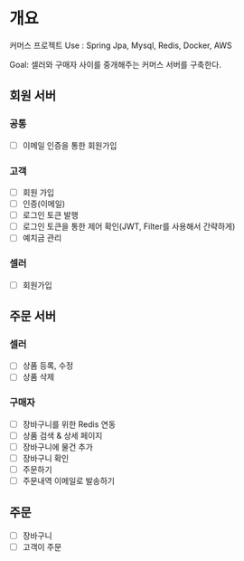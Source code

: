 # 개요
커머스 프로젝트
Use : Spring Jpa, Mysql, Redis, Docker, AWS

Goal: 셀러와 구매자 사이를 중개해주는 커머스 서버를 구축한다.

## 회원 서버
### 공통
 - [ ] 이메일 인증을 통한 회원가입

 ### 고객
 - [ ] 회원 가입
 - [ ] 인증(이메일)
 - [ ] 로그인 토큰 발행
 - [ ] 로그인 토큰을 통한 제어 확인(JWT, Filter를 사용해서 간략하게)
 - [ ] 예치금 관리

### 셀러
 - [ ] 회원가입


## 주문 서버
### 셀러
 - [ ] 상품 등록, 수정
 - [ ] 상품 삭제

### 구매자
 - [ ] 장바구니를 위한 Redis 연동
 - [ ] 상품 검색 & 상세 페이지
 - [ ] 장바구니에 물건 추가
 - [ ] 장바구니 확인
 - [ ] 주문하기
 - [ ] 주문내역 이메일로 발송하기
       
## 주문
   - [ ] 장바구니
   - [ ] 고객이 주문
